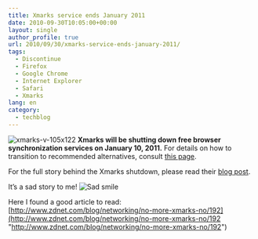 ```yaml
---
title: Xmarks service ends January 2011
date: 2010-09-30T10:05:00+00:00
layout: single
author_profile: true
url: 2010/09/30/xmarks-service-ends-january-2011/
tags:
  - Discontinue
  - Firefox
  - Google Chrome
  - Internet Explorer
  - Safari
  - Xmarks
lang: en
category: 
  - techblog
---
```

![xmarks-v-105x122](http://lh5.ggpht.com/_vaUVXcmC3OI/TKRZ4kqeJHI/AAAAAAAACkM/OmAS-VS5tTc/xmarks-v-105x122_thumb%5B1%5D.png?imgmax=800)
**Xmarks will be shutting down free browser synchronization services on January 10, 2011.** For details on how to transition to recommended alternatives, consult [this page](http://www.xmarks.com/about/shutdown).

For the full story behind the Xmarks shutdown, please read their [blog post](http://blog.xmarks.com/?p=1886).

It’s a sad story to me! ![Sad smile](http://lh3.ggpht.com/_vaUVXcmC3OI/TKRZ5enRbSI/AAAAAAAACkQ/b3gbkWiFxpM/wlEmoticon-sadsmile%5B2%5D.png?imgmax=800)

Here I found a good article to read: [http://www.zdnet.com/blog/networking/no-more-xmarks-no/192](http://www.zdnet.com/blog/networking/no-more-xmarks-no/192 "http://www.zdnet.com/blog/networking/no-more-xmarks-no/192")